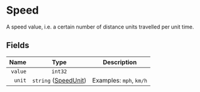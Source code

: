 # Speed

A speed value, i.e. a certain number of distance units travelled per unit
time.

## Fields

| Name | Type | Description |
|-----:|:----:|-------------|
| `value` | `int32` |  |
| `unit` | `string` ([SpeedUnit](speed_unit)) | Examples: `mph`, `km/h` |
